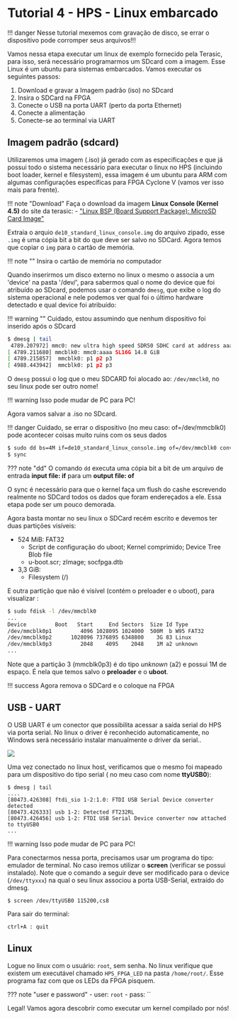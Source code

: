 # Tutorial 4 - HPS - Linux embarcado

!!! danger
     Nesse tutorial mexemos com gravação de disco, se errar o dispositivo pode corromper seus arquivos!!!
     
Vamos nessa etapa executar um linux de exemplo fornecido pela Terasic, para isso, será necessário programarmos um SDcard com a imagem. Esse Linux é um ubuntu para sistemas embarcados. Vamos executar os seguintes passos:

1. Download e gravar a Imagem padrão (iso) no SDcard
1. Insira o SDCard na FPGA
1. Conecte o USB na porta UART (perto da porta Ethernet)
1. Conecte a alimentação
1. Conecte-se ao terminal via UART

## Imagem padrão (sdcard) 

Utilizaremos uma imagem (.iso) já gerado com as especificações e que já possui todo o sistema necessário para executar o linux no HPS (incluindo boot loader, kernel e filesystem), essa imagem é um ubuntu para ARM com algumas configurações específicas para FPGA Cyclone V (vamos ver isso mais para frente).

!!! note "Download"
    Faça o download da imagem **Linux Console (Kernel 4.5)** do site da terasic:
    - ["Linux BSP (Board Support Package): MicroSD Card Image"](https://www.terasic.com.tw/cgi-bin/page/archive.pl?Language=English&CategoryNo=205&No=1081&PartNo=4)
    
Extraia o arquio `de10_standard_linux_console.img` do arquivo zipado, esse `.img` é uma cópia bit a bit do que deve ser salvo no SDCard. Agora temos que copiar o `img` para o cartão de memória.

!!! note ""
    Insira o cartão de memória no computador

Quando inserirmos um disco externo no linux o mesmo o associa a um 'device' na pasta '/dev/', para sabermos qual o nome do device que foi atribuído ao SDcard, podemos usar o comando `dmesg`, que exibe o log do sistema operacional e nele podemos ver qual foi o último hardware detectado e qual device foi atribuído:

!!! warning ""
    Cuidado, estou assumindo que nenhum dispositivo foi inserido após o SDcard

```bash
$ dmesg | tail
 4789.207972] mmc0: new ultra high speed SDR50 SDHC card at address aaaa
[ 4789.211680] mmcblk0: mmc0:aaaa SL16G 14.8 GiB 
[ 4789.215857]  mmcblk0: p1 p2 p3
[ 4988.443942]  mmcblk0: p1 p2 p3
```

O `dmesg` possui o log que o meu SDCARD foi alocado ao: `/dev/mmclk0`, no seu linux pode ser outro nome!

!!! warning 
    Isso pode mudar de PC para PC! 

Agora vamos salvar a .iso no SDcard.

!!! danger
    Cuidado, se errar o dispositivo (no meu caso: of=/dev/mmcblk0) pode acontecer coisas muito ruins com os seus dados

```bash
$ sudo dd bs=4M if=de10_standard_linux_console.img of=/dev/mmcblk0 conv=fsync status=progress
$ sync
```

??? note "dd"
    O comando `dd` executa uma cópia bit a bit de um arquivo de entrada **input file: if** para um **output file: of** 

O sync é necessário para que o kernel faça um flush do cashe escrevendo realmente no SDCard todos os dados que foram endereçados a ele. Essa etapa pode ser um pouco demorada.

Agora basta montar no seu linux o SDCard recém escrito e devemos ter duas partições visíveis: 

- 524 MiB: FAT32
    - Script de configuração do uboot; Kernel comprimido;  Device Tree Blob file  
    - u-boot.scr; zImage; socfpga.dtb
- 3,3 GiB:  
    - Filesystem (/)

E outra partição que não é visível (contém o preloader e o uboot), para visualizar :

```bash
$ sudo fdisk -l /dev/mmcblk0 
...
Device         Boot   Start     End Sectors  Size Id Type
/dev/mmcblk0p1         4096 1028095 1024000  500M  b W95 FAT32
/dev/mmcblk0p2      1028096 7376895 6348800    3G 83 Linux
/dev/mmcblk0p3         2048    4095    2048    1M a2 unknown
...
```

Note que a partição 3 (mmcblk0p3) é do tipo *unknown* (a2) e possui 1M de espaço. É nela que temos salvo o **preloader** e o **uboot**.

!!! success 
    Agora remova o SDCard e o coloque na FPGA

## USB - UART

O USB UART é um conector que possibilita acessar a saída serial do HPS via porta serial. No linux o driver é reconhecido automaticamente, no Windows será necessário instalar manualmente o driver da serial.. 

![](Tutorial-HPS-Running-uart.png)

Uma vez conectado no linux host, verificamos que o mesmo foi mapeado para um dispositivo do tipo serial ( no meu caso com nome **ttyUSB0**):

```
$ dmesg | tail 
....
[80473.426308] ftdi_sio 1-2:1.0: FTDI USB Serial Device converter detected
[80473.426333] usb 1-2: Detected FT232RL
[80473.426456] usb 1-2: FTDI USB Serial Device converter now attached to ttyUSB0
...
```

!!! warning 
    Isso pode mudar de PC para PC! 


Para conectarmos nessa porta, precisamos usar um programa do tipo: emulador de terminal. No caso iremos utilizar o **screen** (verificar se possui instalado). Note que o comando a seguir deve ser modificado para o device (`/dev/ttyxxx`) na qual o seu linux associou a porta USB-Serial, extraído do dmesg.

```
$ screen /dev/ttyUSB0 115200,cs8
```

Para sair do terminal:

```
ctrl+A : quit
```
## Linux

Logue no linux com o usuário: `root`, sem senha. No linux verifique que existem um executável chamado `HPS_FPGA_LED` na pasta `/home/root/`. Esse programa faz com que os LEDs da FPGA pisquem.

??? note "user e password"
    - user: `root`
    - pass: ``

Legal! Vamos agora descobrir como executar um kernel compilado por nós!

